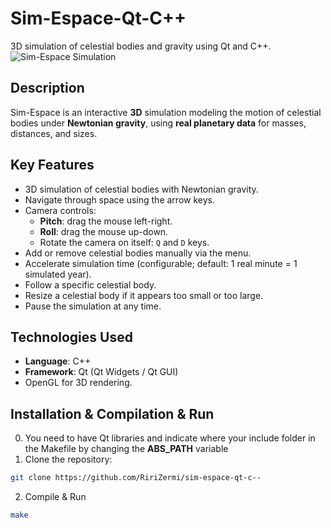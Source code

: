 
# Sim-Espace-Qt-C++

3D simulation of celestial bodies and gravity using Qt and C++.
![Sim-Espace Simulation](https://i.imgur.com/oatzS1A.png)

## Description

Sim-Espace is an interactive **3D** simulation modeling the motion of celestial bodies under **Newtonian gravity**, using **real planetary data** for masses, distances, and sizes.

## Key Features

- 3D simulation of celestial bodies with Newtonian gravity.  
- Navigate through space using the arrow keys.  
- Camera controls:
  - **Pitch**: drag the mouse left-right.  
  - **Roll**: drag the mouse up-down.  
  - Rotate the camera on itself: `Q` and `D` keys.  
- Add or remove celestial bodies manually via the menu.  
- Accelerate simulation time (configurable; default: 1 real minute = 1 simulated year).  
- Follow a specific celestial body.  
- Resize a celestial body if it appears too small or too large.  
- Pause the simulation at any time.  

## Technologies Used

- **Language**: C++  
- **Framework**: Qt (Qt Widgets / Qt GUI)  
- OpenGL for 3D rendering.  

## Installation & Compilation & Run
0. You need to have Qt libraries and indicate where your include folder in the Makefile by changing the **ABS_PATH** variable
1. Clone the repository:  
```bash
git clone https://github.com/RiriZermi/sim-espace-qt-c--
```
2. Compile & Run 
 ```bash
make
```





